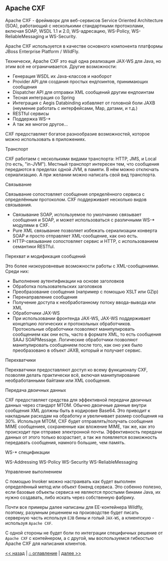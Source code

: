 ## Apache CXF

Apache CXF - фреймворк для веб-сервисов Service Oriented Architecture (SOA), 
работающий с несколькими стандартными протоколами, включая SOAP, WSDL 1.1 и 2.0, 
WS-адресацию, WS-Policy, WS-ReliableMessaging и WS-Security. 

Apache CXF используется в качестве основного компонента платформы JBoss Enterprise Platform / WildFly. 

Технически, Apache CXF это ещё одна реализация JAX-WS для Java, но этим всё не ограничивается. Другие возможности:

* Генерация WSDL их Java-классов и наоборот
* Provider API для создания простых ендпоинтов, принимающих сообщения
* Dispatcher API для отправки XML сообщений другим ендпоинтам
* Тесная интеграция со Spring
* Интеграция с Aegis Databinding избавляет от головной боли JAXB (неумение работать с интерфейсами, Map, датами, и т.д.)
* RESTful сервисы
* Поддержка WS-*
* А так же многое другое...

CXF предоставляет богатое разнообразие возможностей, которое можно использовать в приложениях.

Транспорт

CXF работаем с несколькими видами транспорта: HTTP, JMS, и Local (то есть, "in-JVM"). 
Местный транспорт интересен тем, что сообщения передаются в пределах одной JVM, в памяти. В нём можно отключать сериализацию.
А при желании можно написать свой вид транспорта.

Связывание

Связывание сопостовляет сообщения определённого сервиса с определённым протоколом.
CXF поддерживает несколько видов связывания.
 
* Связывание SOAP, используемое по умолчанию связывает сообщения и SOAP, и может использоваться с различными WS-* модулями в CXF. 
* Pure XML связывание позволяет избежать сериализации конверта SOAP и просто отправляет XML-сообщение, как оно есть.
* HTTP-связывание сопостовляет сервис и HTTP, с использованием семантики RESTful.

Перехват и модификация сообщений

Это более низкоуровневые возможности работы с XML-сообщениями. Среди них:

* Выполнение аутентификации на основе заголовков
* Обработка пользовательских заголовков
* Преобразование сообщения (например с помощью XSLT или GZip)
* Перенаправление сообщения
* Получение доступа к необработанному потоку ввода-вывода или XML
* Обработчики JAX-WS
* При использовании фронтенда JAX-WS, JAX-WS поддерживает концепцию логических и протокольных обработчиков. 
  Протокольные обработчики позволяют манипулировать сообщением как они есть, часто в формате XML, то есть сообщения SAAJ SOAPMessage. 
  Логические обработчики позволяют манипулировать сообщением после того, как оно уже было преобразовано в объект JAXB, 
  который и получает сервис.

Перехватчики

Перехватчики предоставляют доступ ко всему функционалу CXF, позволяя делать практически всё, 
включая манипулирование необработанными байтами или XML сообщения.

Передача двоичных данных

CXF предоставляет средства для эффективной передачи двоичных данных через стандарт MTOM. 
Обычно двоичные данные внутри сообщения XML должны быть в кодировке Base64. 
Это приводит к накладным расходам на обработку и увеличивает размер сообщения на 30%. 
Используя MTOM, CXF будет отправлять/получать сообщения MIME сообщениея, сохраненные как вложение MIME, 
так же, как это происходит при отправке электронной почты. Эффективность передачи данных от этого только возрастает,
а так же появляется возможность передавать сообщения, намного большие, чем память.

WS-* спецификации

WS-Addressing
WS-Policy
WS-Security
WS-ReliableMessaging

Управление выполнением

С помощью Invoker можно настраивать как будет выполнен определённый метод или объект бэкенд сервиса.
Это собенно полезно, если базовые объекты сервиса не являются простыми бинами Java, их нужно создавать, либо искать
через собственную фабрику.



Почти все примеры далее написаны для EE-контейнера Wildfly, поэтому, 
разумным решением на производстве будет писать серверную часть используя `EJB` бины и голый `JAX-WS`, а клиентскую - используя `Apache CXF`.

С одной стороны не будет боли по интеграции специфичных решение от `Apache CXF` с контейнером, а с другой,
мы воспользуемся гибкостью Apache CXF для написания клиентов.

[<< назад](chapter-7.md) | [⌂ оглавление](../README.md) | [далее >>](chapter-8.md)